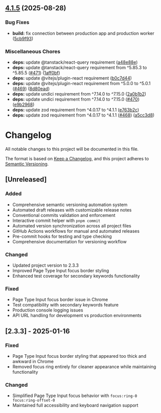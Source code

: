 ## [4.1.5](https://github.com/die-Manufaktur/AI-SEO-Copilot-for-Webflow/compare/v4.1.4...v4.1.5) (2025-08-28)

### Bug Fixes

* **build:** fix connection between production app and production worker ([5cb9f93](https://github.com/die-Manufaktur/AI-SEO-Copilot-for-Webflow/commit/5cb9f93bdcb58cd633ccc3cdd32860ac2798d03a))

### Miscellaneous Chores

* **deps:** update @tanstack/react-query requirement ([a48e88e](https://github.com/die-Manufaktur/AI-SEO-Copilot-for-Webflow/commit/a48e88e02250c32c356f316a42ca588c913a6f4a))
* **deps:** update @tanstack/react-query requirement from ^5.85.3 to ^5.85.5 ([#471](https://github.com/die-Manufaktur/AI-SEO-Copilot-for-Webflow/issues/471)) ([1aff0bf](https://github.com/die-Manufaktur/AI-SEO-Copilot-for-Webflow/commit/1aff0bf94a141220959fb16f14d214a6444af994))
* **deps:** update @vitejs/plugin-react requirement ([b0c7d44](https://github.com/die-Manufaktur/AI-SEO-Copilot-for-Webflow/commit/b0c7d446d3a41e06504d45e9e99ed5e4d5396116))
* **deps:** update @vitejs/plugin-react requirement from ^5.0.0 to ^5.0.1 ([#469](https://github.com/die-Manufaktur/AI-SEO-Copilot-for-Webflow/issues/469)) ([8d80ead](https://github.com/die-Manufaktur/AI-SEO-Copilot-for-Webflow/commit/8d80ead3253393b57cd5122d7597fd8bcf77a403))
* **deps:** update undici requirement from ^7.14.0 to ^7.15.0 ([2a0b1b2](https://github.com/die-Manufaktur/AI-SEO-Copilot-for-Webflow/commit/2a0b1b2176958fa562d7877c8cff962335e3cf09))
* **deps:** update undici requirement from ^7.14.0 to ^7.15.0 ([#470](https://github.com/die-Manufaktur/AI-SEO-Copilot-for-Webflow/issues/470)) ([e9b2968](https://github.com/die-Manufaktur/AI-SEO-Copilot-for-Webflow/commit/e9b296879ed7b88b1f3c7c37fcc4143b7ccb076e))
* **deps:** update zod requirement from ^4.0.17 to ^4.1.1 ([e763b2c](https://github.com/die-Manufaktur/AI-SEO-Copilot-for-Webflow/commit/e763b2c0a6797ba3d2781c51f553e6ad1bbdfbac))
* **deps:** update zod requirement from ^4.0.17 to ^4.1.1 ([#468](https://github.com/die-Manufaktur/AI-SEO-Copilot-for-Webflow/issues/468)) ([a5cc3d8](https://github.com/die-Manufaktur/AI-SEO-Copilot-for-Webflow/commit/a5cc3d88b25c8ba20793237e3e7eed71e6c4239c))

# Changelog

All notable changes to this project will be documented in this file.

The format is based on [Keep a Changelog](https://keepachangelog.com/en/1.0.0/),
and this project adheres to [Semantic Versioning](https://semver.org/spec/v2.0.0.html).

## [Unreleased]

### Added
- Comprehensive semantic versioning automation system
- Automated draft releases with customizable release notes
- Conventional commits validation and enforcement
- Interactive commit helper with `pnpm commit`
- Automated version synchronization across all project files
- GitHub Actions workflows for manual and automated releases
- Pre-commit hooks for testing and type checking
- Comprehensive documentation for versioning workflow

### Changed
- Updated project version to 2.3.3
- Improved Page Type Input focus border styling
- Enhanced test coverage for secondary keywords functionality

### Fixed
- Page Type Input focus border issue in Chrome
- Test compatibility with secondary keywords feature
- Production console logging issues
- API URL handling for development vs production environments

## [2.3.3] - 2025-01-16

### Fixed
- Page Type Input focus border styling that appeared too thick and awkward in Chrome
- Removed focus ring entirely for cleaner appearance while maintaining functionality

### Changed
- Simplified Page Type Input focus behavior with `focus:ring-0 focus:ring-offset-0`
- Maintained full accessibility and keyboard navigation support
